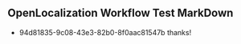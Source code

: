 ## OpenLocalization Workflow Test MarkDown
* 94d81835-9c08-43e3-82b0-8f0aac81547b thanks!

<!--HONumber=Aug16_HO1-->


